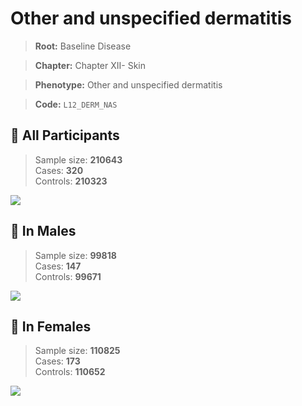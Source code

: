 # Other and unspecified dermatitis

> **Root:** Baseline Disease  

> **Chapter:** Chapter XII- Skin  

> **Phenotype:** Other and unspecified dermatitis  

> **Code:** `L12_DERM_NAS`

## 🧪 All Participants  
> Sample size: **210643**  
> Cases: **320**  
> Controls: **210323**
<img src="/Disease/Figures/ALL/Baseline/L12_DERM_NAS.png"/>
<CsvTable src="/Disease/Data/ALL/Baseline/LG_L12_DERM_NAS.csv" label="🔍 View full results" />

## 👨 In Males  
> Sample size: **99818**  
> Cases: **147**  
> Controls: **99671**
<img src="/Disease/Figures/Male/Baseline/L12_DERM_NAS.png"/>
<CsvTable src="/Disease/Data/Male/Baseline/LG_L12_DERM_NAS.csv" label="🔍 View full results" />

## 👩 In Females  
> Sample size: **110825**  
> Cases: **173**  
> Controls: **110652**
<img src="/Disease/Figures/Female/Baseline/L12_DERM_NAS.png"/>
<CsvTable src="/Disease/Data/Female/Baseline/LG_L12_DERM_NAS.csv" label="🔍 View full results" />
